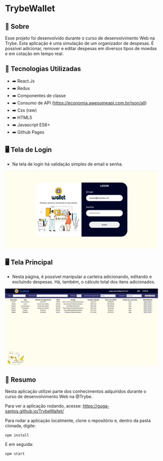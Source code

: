 # TrybeWallet

## :page_with_curl: Sobre

Esse projeto foi desenvolvido durante o curso de desenvolvimento Web na Trybe.
Esta aplicação é uma simulação de um organizador de despesas. É possível adicionar, remover e editar  despesas em diversos tipos de moedas e em cotação em tempo real.

## :page_with_curl: Tecnologias Utilizadas

* :arrow_right: React.Js
* :arrow_right: Redux
* :arrow_right: Componentes de classe
* :arrow_right: Consumo de API (https://economia.awesomeapi.com.br/json/all)
* :arrow_right: Css (raw)
* :arrow_right: HTML5
* :arrow_right: Javascript ES6+
* :arrow_right: Github Pages


## :desktop_computer: Tela de Login

- Na tela de login há validação simples de email e senha.

![Title Screen](./src/images/TrybeWallet(login).png)

## :desktop_computer: Tela Principal

- Nesta página, é possível manipular a carteira adicionando, editando e excluindo despesas. Há, também, o cálculo total dos itens adicionados.

![Desktop preview](./src/images/TrybeWallet(principal).png)



## :page_with_curl: Resumo

Nesta aplicação utilizei parte dos conhecimentos adquiridos durante o curso de desenvolvimento Web na @Trybe.

Para ver a aplicação rodando, acesse: https://guga-santos.github.io/TrybeWallet/

Para rodar a aplicação localmente, clone o repositório e, dentro da pasta clonada, digite:
```
npm install
```
E em seguida:
```
npm start
```
